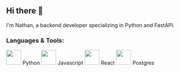 ## Hi there 👋
I'm Nathan, a backend developer specializing in Python and FastAPI.

### Languages & Tools:
<img src="https://cdn.jsdelivr.net/gh/devicons/devicon/icons/python/python-original.svg" width="40" height="40"/> Python
<img src="https://cdn.jsdelivr.net/gh/devicons/devicon/icons/javascript/javascript-original.svg" width="40" height="40"/> Javascript
<img src="https://cdn.jsdelivr.net/gh/devicons/devicon/icons/react/react-original.svg" width="40" height="40"/> React
<img src="https://cdn.jsdelivr.net/gh/devicons/devicon/icons/postgresql/postgresql-original.svg" width="40" height="40"/> Postgres

<!--
**EitherRock/EitherRock** is a ✨ _special_ ✨ repository because its `README.md` (this file) appears on your GitHub profile.

Here are some ideas to get you started:

- 🔭 I’m currently working on ...
- 🌱 I’m currently learning ...
- 👯 I’m looking to collaborate on ...
- 🤔 I’m looking for help with ...
- 💬 Ask me about ...
- 📫 How to reach me: ...
- 😄 Pronouns: ...
- ⚡ Fun fact: ...
-->
